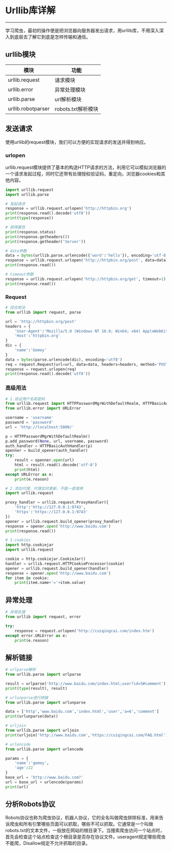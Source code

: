 # Urllib库详解

---

学习爬虫，最初的操作便是把浏览器向服务器发出请求，用urllib库，不用深入深入到底层去了解它到底是怎样传输和通信。

## urllib模块

| 模块               | 功能               |
| ------------------ | ------------------ |
| urllib.request     | 请求模块           |
| urllib.error       | 异常处理模块       |
| urllib.parse       | url解析模块        |
| urllib.robotparser | robots.txt解析模块 |

## 发送请求

使用urllib的request模块，我们可以方便的实现请求的发送并得到响应。

### urlopen

urllib.request模块提供了基本的构造HTTP请求的方法，利用它可以模拟浏览器的一个请求发起过程，同时它还带有处理授权验证码，重定向，浏览器cookies和其他内容。

```python
import urllib.request
import urllib.parse

# 发起请求
response = urllib.request.urlopen('http://httpbin.org')
print(response.read().decode('utf8'))
print(type(response))

# 获得属性
print(response.status)
print(response.getheaders())
print(response.getheader('Server'))

# data参数
data = bytes(urllib.parse.urlencode({'word':'hello'}), encoding='utf-8')
response = urllib.request.urlopen('http://httpbin.org/post', data=data)
print(response.read())

# timeout参数
response = urllib.request.urlopen('http://httpbin.org/get', timeout=1)
print(response.read())
```

### Request

```python
# 综合用法
from urllib import request, parse

url = 'http://httpbin.org/post'
headers = {
    'User-Agent':'Mozilla/5.0 (Windows NT 10.0; Win64; x64) AppleWebKit/537.36 (KHTML, like Gecko) Chrome/80.0.3987.132 Safari/537.36',
    'Host':'httpbin.org'
}
dic = {
    'name':'Gemey'
}
data = bytes(parse.urlencode(dic), encoding='utf8')
req = request.Request(url=url, data=data, headers=headers, method='POST')
response = request.urlopen(req)
print(response.read().decode('utf8'))
```

### 高级用法

```python
# 1.验证用户名和密码
from urllib.request import HTTPPasswordMgrWithDefaultRealm, HTTPBasicAuthHandler, build_opener
from urllib.error import URLError

username = 'username'
password = 'password'
url = 'http://localhost:5000/'

p = HTTPPasswordMgrWithDefaultRealm()
p.add_password(None, url, username, password)
auth_handler = HTTPBasicAuthHandler(p)
openner = build_opener(auth_handler)
try:
    result = openner.open(url)
    html = result.read().decode('utf-8')
    print(html)
except URLError as e:
    print(e.reason)
```

```python
# 2.添加代理，代理实时更新，不能一直使用
import urllib.request

proxy_handler = urllib.request.ProxyHandler({
    'http':'http://127.0.0.1:9743',
    'https':'https://127.0.0.1:9743'
})
opener = urllib.request.build_opener(proxy_handler)
response = opener.open('http://www.baidu.com')
print(response.read())
```

```python
# 3.cookies
import http.cookiejar
import urllib.request

cookie = http.cookiejar.CookieJar()
handler = urllib.request.HTTPCookieProcessor(cookie)
opener = urllib.request.build_opener(handler)
response = opener.open('http://www.baidu.com')
for item in cookie:
    print(item.name+'='+item.value)
```

## 异常处理

```python
# 异常处理
from urllib import request, error

try:
    response = request.urlopen('http://cuiqingcai.com/index.htm')
except error.URLError as e:
    print(e.reason)
```

## 解析链接

```python
# urlparse解析
from urllib.parse import urlparse

result = urlparse('http://www.baidu.com/index.html;user?id=5#comment')
print(type(result), result)
```

```python
# urlunparse进行拼接
from urllib.parse import urlunparse

data = ['http','www.baidu.com','index.html','user','a=6','comment']
print(urlunparse(data))
```

```python
# urljoin
from urllib.parse import urljoin
print(urljoin('http://www.baidu.com','https://cuiqingcai.com/FAQ.html'))
```

```python
# urlencode
from urllib.parse import urlencode

params = {
    'name':'gemey',
    'age':22
}
base_url = 'http://www.baidu.com?'
url = base_url + urlencode(params)
print(url)
```

## 分析Robots协议

Robots协议也称为爬虫协议，机器人协议，它的全名叫做爬虫排除标准，用来告诉爬虫和所有引擎哪些页面可以抓取，哪些不可以抓取。它通常是一个叫做robots.txt的文本文件，一般放在网站的根目录下。当搜索爬虫访问一个站点时，首先会检查这个站点检查这个根目录是否存在协议文件。useragent规定哪些爬虫不能爬，Disallow规定不允许抓取的目录。